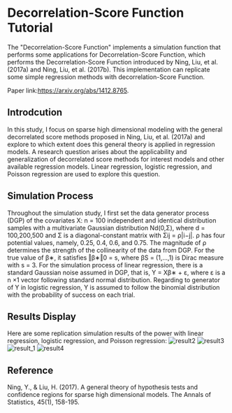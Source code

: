 # Decorrelation-Score Function Tutorial
The "Decorrelation-Score Function" implements a simulation function that performs some applications for Decorrelation-Score Function, which performs the Decorrelation-Score Function introduced by Ning, Liu, et al. (2017a) and Ning, Liu, et al. (2017b). This implementation can replicate some simple regression methods with decorrelation-Score Function.

Paper link:https://arxiv.org/abs/1412.8765. 
## Introdcution
In this study, I focus on sparse high dimensional modeling with the general decorrelated score methods proposed in Ning, Liu, et al. (2017a) and explore to which extent does this general theory is applied in regression models. A research question arises about the applicability and generalization of decorrelated score methods for interest models and other available regression models. Linear regression, logistic regression, and Poisson regression are used to explore this question.
## Simulation Process
Throughout the simulation study, I first set the data generator process (DGP) of the covariates X: n = 100 independent and identical distribution samples with a multivariate Gaussian distribution Nd(0,Σ), where d = 100,200,500 and Σ is a diagonal-constant matrix with Σij = ρ|i−j|. ρ has four potential values, namely, 0.25, 0.4, 0.6, and 0.75. The magnitude of ρ determines the strength of the collinearity of the data from DGP. For the true value of β∗, it satisfies ‖β∗‖0 = s, where βS = (1,...,1) is Dirac measure with s = 3. For the simulation process of linear regression, there is a standard Gaussian noise assumed in DGP, that is, Y = Xβ∗ + ε, where ε is a n ×1 vector following standard normal distribution. Regarding to generator of Y in logistic regression, Y is assumed to follow the binomial distribution with the probability of success on each trial.
## Results Display 
Here are some replication simulation results of the power with linear regression, logistic regression, and Poisson regression:
![result2](https://user-images.githubusercontent.com/59536847/147810193-edd96b10-2c96-4750-b17b-cc2012ffa2f7.PNG)
![result3](https://user-images.githubusercontent.com/59536847/147810217-e7dfe650-1617-433c-9f5a-51409d243eca.PNG)
![result_1](https://user-images.githubusercontent.com/59536847/147810221-bdc34582-e39b-46f0-a27c-fe18cc0e444a.PNG)
![result4](https://user-images.githubusercontent.com/59536847/147810222-1fc2e3cb-8cef-4c59-9f83-75bd12e86477.PNG)
## Reference 
Ning, Y., & Liu, H. (2017). A general theory of hypothesis tests and confidence regions for sparse high dimensional models. The Annals of Statistics, 45(1), 158-195.
